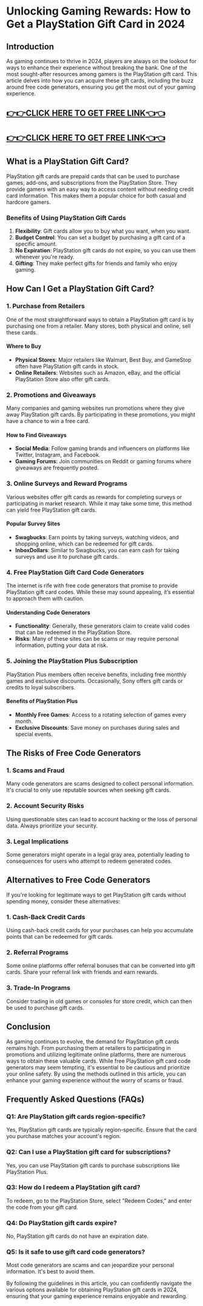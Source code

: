 # Unlocking Gaming Rewards: How to Get a PlayStation Gift Card in 2024

## Introduction

As gaming continues to thrive in 2024, players are always on the lookout for ways to enhance their experience without breaking the bank. One of the most sought-after resources among gamers is the PlayStation gift card. This article delves into how you can acquire these gift cards, including the buzz around free code generators, ensuring you get the most out of your gaming experience.

[👉👉CLICK HERE TO GET FREE LINK👈👈](https://todaylink.site/CoinsLink/)
--
[👉👉CLICK HERE TO GET FREE LINK👈👈](https://todaylink.site/CoinsLink/)
--
## What is a PlayStation Gift Card?

PlayStation gift cards are prepaid cards that can be used to purchase games, add-ons, and subscriptions from the PlayStation Store. They provide gamers with an easy way to access content without needing credit card information. This makes them a popular choice for both casual and hardcore gamers.

### Benefits of Using PlayStation Gift Cards

1. **Flexibility**: Gift cards allow you to buy what you want, when you want.
2. **Budget Control**: You can set a budget by purchasing a gift card of a specific amount.
3. **No Expiration**: PlayStation gift cards do not expire, so you can use them whenever you're ready.
4. **Gifting**: They make perfect gifts for friends and family who enjoy gaming.

## How Can I Get a PlayStation Gift Card?

### 1. Purchase from Retailers

One of the most straightforward ways to obtain a PlayStation gift card is by purchasing one from a retailer. Many stores, both physical and online, sell these cards.

#### Where to Buy

- **Physical Stores**: Major retailers like Walmart, Best Buy, and GameStop often have PlayStation gift cards in stock.
- **Online Retailers**: Websites such as Amazon, eBay, and the official PlayStation Store also offer gift cards.

### 2. Promotions and Giveaways

Many companies and gaming websites run promotions where they give away PlayStation gift cards. By participating in these promotions, you might have a chance to win a free card.

#### How to Find Giveaways

- **Social Media**: Follow gaming brands and influencers on platforms like Twitter, Instagram, and Facebook.
- **Gaming Forums**: Join communities on Reddit or gaming forums where giveaways are frequently posted.

### 3. Online Surveys and Reward Programs

Various websites offer gift cards as rewards for completing surveys or participating in market research. While it may take some time, this method can yield free PlayStation gift cards.

#### Popular Survey Sites

- **Swagbucks**: Earn points by taking surveys, watching videos, and shopping online, which can be redeemed for gift cards.
- **InboxDollars**: Similar to Swagbucks, you can earn cash for taking surveys and use it to purchase gift cards.

### 4. Free PlayStation Gift Card Code Generators

The internet is rife with free code generators that promise to provide PlayStation gift card codes. While these may sound appealing, it’s essential to approach them with caution.

#### Understanding Code Generators

- **Functionality**: Generally, these generators claim to create valid codes that can be redeemed in the PlayStation Store.
- **Risks**: Many of these sites can be scams or may require personal information, putting your data at risk.

### 5. Joining the PlayStation Plus Subscription

PlayStation Plus members often receive benefits, including free monthly games and exclusive discounts. Occasionally, Sony offers gift cards or credits to loyal subscribers.

#### Benefits of PlayStation Plus

- **Monthly Free Games**: Access to a rotating selection of games every month.
- **Exclusive Discounts**: Save money on purchases during sales and special events.

## The Risks of Free Code Generators

### 1. Scams and Fraud

Many code generators are scams designed to collect personal information. It's crucial to only use reputable sources when seeking gift cards.

### 2. Account Security Risks

Using questionable sites can lead to account hacking or the loss of personal data. Always prioritize your security.

### 3. Legal Implications

Some generators might operate in a legal gray area, potentially leading to consequences for users who attempt to redeem generated codes.

## Alternatives to Free Code Generators

If you're looking for legitimate ways to get PlayStation gift cards without spending money, consider these alternatives:

### 1. Cash-Back Credit Cards

Using cash-back credit cards for your purchases can help you accumulate points that can be redeemed for gift cards.

### 2. Referral Programs

Some online platforms offer referral bonuses that can be converted into gift cards. Share your referral link with friends and earn rewards.

### 3. Trade-In Programs

Consider trading in old games or consoles for store credit, which can then be used to purchase gift cards.

## Conclusion

As gaming continues to evolve, the demand for PlayStation gift cards remains high. From purchasing them at retailers to participating in promotions and utilizing legitimate online platforms, there are numerous ways to obtain these valuable cards. While free PlayStation gift card code generators may seem tempting, it's essential to be cautious and prioritize your online safety. By using the methods outlined in this article, you can enhance your gaming experience without the worry of scams or fraud.

## Frequently Asked Questions (FAQs)

### Q1: Are PlayStation gift cards region-specific?

Yes, PlayStation gift cards are typically region-specific. Ensure that the card you purchase matches your account's region.

### Q2: Can I use a PlayStation gift card for subscriptions?

Yes, you can use PlayStation gift cards to purchase subscriptions like PlayStation Plus.

### Q3: How do I redeem a PlayStation gift card?

To redeem, go to the PlayStation Store, select "Redeem Codes," and enter the code from your gift card.

### Q4: Do PlayStation gift cards expire?

No, PlayStation gift cards do not have an expiration date.

### Q5: Is it safe to use gift card code generators?

Most code generators are scams and can jeopardize your personal information. It's best to avoid them.

By following the guidelines in this article, you can confidently navigate the various options available for obtaining PlayStation gift cards in 2024, ensuring that your gaming experience remains enjoyable and rewarding.

